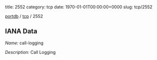 title: 2552
category: tcp
date: 1970-01-01T00:00:00+0000
slug: tcp/2552

[portdb](/) / [tcp](/category/tcp.html) / 2552


## IANA Data

_Name:_ call-logging

_Description:_ Call Logging

